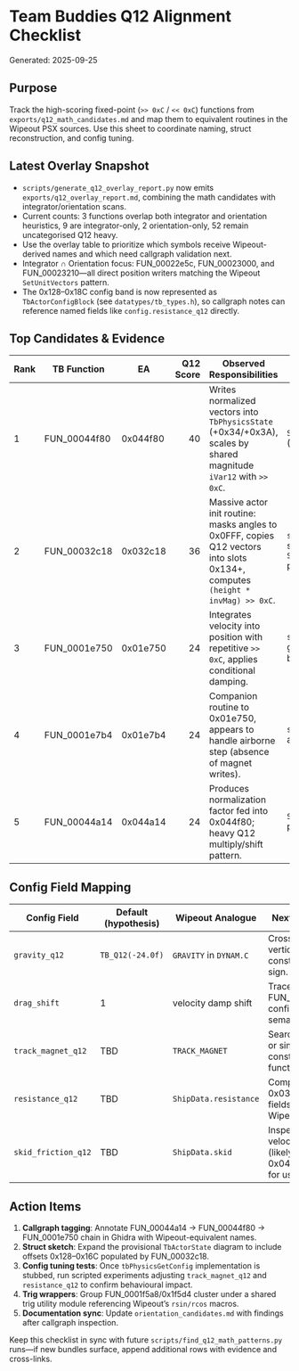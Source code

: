 # Team Buddies Q12 Alignment Checklist

Generated: 2025-09-25

## Purpose

Track the high-scoring fixed-point (`>> 0xC` / `<< 0xC`) functions from `exports/q12_math_candidates.md` and map them to equivalent routines in the Wipeout PSX sources. Use this sheet to coordinate naming, struct reconstruction, and config tuning.

## Latest Overlay Snapshot

- `scripts/generate_q12_overlay_report.py` now emits `exports/q12_overlay_report.md`, combining the math candidates with integrator/orientation scans.
- Current counts: 3 functions overlap both integrator and orientation heuristics, 9 are integrator-only, 2 orientation-only, 52 remain uncategorised Q12 heavy.
- Use the overlay table to prioritize which symbols receive Wipeout-derived names and which need callgraph validation next.
- Integrator ∩ Orientation focus: FUN_00022e5c, FUN_00023000, and FUN_00023210—all direct position writers matching the Wipeout `SetUnitVectors` pattern.
- The 0x128–0x18C config band is now represented as `TbActorConfigBlock` (see `datatypes/tb_types.h`), so callgraph notes can reference named fields like `config.resistance_q12` directly.

## Top Candidates & Evidence

| Rank | TB Function | EA | Q12 Score | Observed Responsibilities | Wipeout Reference | Notes |
| --- | --- | --- | ---: | --- | --- | --- |
| 1 | FUN_00044f80 | 0x044f80 | 40 | Writes normalized vectors into `TbPhysicsState` (+0x34/+0x3A), scales by shared magnitude `iVar12` with `>> 0xC`. | `SetUnitVectors` (DYNAM.C) | Examine callers around 0x044a14 to confirm paired heading/pitch recalculation; rename to `tbPhysicsRebuildBasis` once proven. |
| 2 | FUN_00032c18 | 0x032c18 | 36 | Massive actor init routine: masks angles to 0x0FFF, copies Q12 vectors into slots 0x134+, computes `(height * invMag) >> 0xC`. | `shipTrkReaction` setup + `ShipData` priming | Align offsets with `TbPhysicsIntegratorConfig` (new fields) to solidify struct layout. |
| 3 | FUN_0001e750 | 0x01e750 | 24 | Integrates velocity into position with repetitive `>> 0xC`, applies conditional damping. | `shipTrkReaction` grounded branch | Compare constants against `gravity_q12`, `track_magnet_q12`, `resistance_q12` to ensure config controls map cleanly. |
| 4 | FUN_0001e7b4 | 0x01e7b4 | 24 | Companion routine to 0x01e750, appears to handle airborne step (absence of magnet writes). | `shipTrkReaction` airborne branch | Verify flag transitions around `TbPhysicsState.flags` to capture FLYING semantics. |
| 5 | FUN_00044a14 | 0x044a14 | 24 | Produces normalization factor fed into 0x044f80; heavy Q12 multiply/shift pattern. | `SetUnitVectors` precursor | Tag as `tbPhysicsComputeBasisMagnitude` once basis chain is mapped. |

## Config Field Mapping

| Config Field | Default (hypothesis) | Wipeout Analogue | Next Validation Step |
| --- | --- | --- | --- |
| `gravity_q12` | `TB_Q12(-24.0f)` | `GRAVITY` in `DYNAM.C` | Cross-check with vertical integrator constants to confirm sign. |
| `drag_shift` | 1 | velocity damp shift | Trace uses around FUN_000029f8 to confirm bit-shift semantics. |
| `track_magnet_q12` | TBD | `TRACK_MAGNET` | Search for literal `0x11a` or similar magnet constants in candidate functions. |
| `resistance_q12` | TBD | `ShipData.resistance` | Compare writes in 0x032c18 to struct fields updated by Wipeout’s ship setup. |
| `skid_friction_q12` | TBD | `ShipData.skid` | Inspect lateral-velocity dampers (likely 0x046024/0x0475dc) for usage. |

## Action Items

1. **Callgraph tagging**: Annotate FUN_00044a14 → FUN_00044f80 → FUN_0001e750 chain in Ghidra with Wipeout-equivalent names.
2. **Struct sketch**: Expand the provisional `TbActorState` diagram to include offsets 0x128–0x16C populated by FUN_00032c18.
3. **Config tuning tests**: Once `tbPhysicsGetConfig` implementation is stubbed, run scripted experiments adjusting `track_magnet_q12` and `resistance_q12` to confirm behavioural impact.
4. **Trig wrappers**: Group FUN_0001f5a8/0x1f5d4 cluster under a shared trig utility module referencing Wipeout’s `rsin/rcos` macros.
5. **Documentation sync**: Update `orientation_candidates.md` with findings after callgraph inspection.

Keep this checklist in sync with future `scripts/find_q12_math_patterns.py` runs—if new bundles surface, append additional rows with evidence and cross-links.
